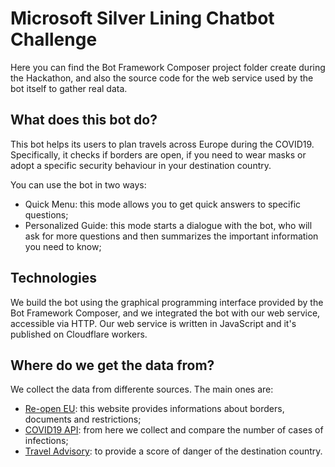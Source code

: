 # Microsoft Silver Lining Chatbot Challenge

Here you can find the Bot Framework Composer project folder create during the Hackathon, and also the source code for the web service used by the bot itself to gather real data.

## What does this bot do?

This bot helps its users to plan travels across Europe during the COVID19. Specifically, it checks if borders are open, if you need to wear masks or adopt a specific security behaviour in your destination country.

You can use the bot in two ways:

- Quick Menu: this mode allows you to get quick answers to specific questions;
- Personalized Guide: this mode starts a dialogue with the bot, who will ask for more questions and then summarizes the important information you need to know;

## Technologies

We build the bot using the graphical programming interface provided by the Bot Framework Composer, and we integrated the bot with our web service, accessible via HTTP. Our web service is written in JavaScript and it's published on Cloudflare workers.

## Where do we get the data from?

We collect the data from differente sources. The main ones are:

- [Re-open EU](reopen.europa.eu): this website provides informations about borders, documents and restrictions;
- [COVID19 API](covid19api.com): from here we collect and compare the number of cases of infections;
- [Travel Advisory](https://www.travel-advisory.info/data-api): to provide a score of danger of the destination country.
